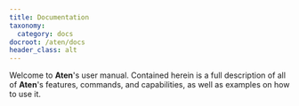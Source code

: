 ```yaml
---
title: Documentation
taxonomy:
  category: docs
docroot: /aten/docs
header_class: alt
---
```


Welcome to **Aten**'s user manual. Contained herein is a full description of all of **Aten**'s features, commands, and capabilities, as well as examples on how to use it.
